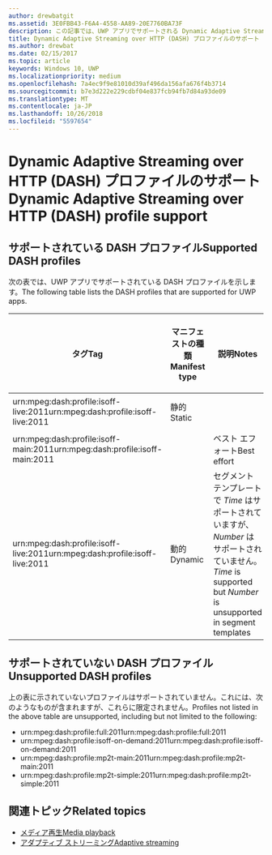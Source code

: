 ```yaml
---
author: drewbatgit
ms.assetid: 3E0FBB43-F6A4-4558-AA89-20E7760BA73F
description: この記事では、UWP アプリでサポートされる Dynamic Adaptive Streaming over HTTP (DASH) プロファイルの一覧を示します。
title: Dynamic Adaptive Streaming over HTTP (DASH) プロファイルのサポート
ms.author: drewbat
ms.date: 02/15/2017
ms.topic: article
keywords: Windows 10, UWP
ms.localizationpriority: medium
ms.openlocfilehash: 7a4ec9f9e81010d39af496da156afa676f4b3714
ms.sourcegitcommit: b7e3d222e229cdbf04e837fcb94fb7d84a93de09
ms.translationtype: MT
ms.contentlocale: ja-JP
ms.lasthandoff: 10/26/2018
ms.locfileid: "5597654"
---
```

# <a name="dynamic-adaptive-streaming-over-http-dash-profile-support"></a><span data-ttu-id="30a63-104">Dynamic Adaptive Streaming over HTTP (DASH) プロファイルのサポート</span><span class="sxs-lookup"><span data-stu-id="30a63-104">Dynamic Adaptive Streaming over HTTP (DASH) profile support</span></span>


## <a name="supported-dash-profiles"></a><span data-ttu-id="30a63-105">サポートされている DASH プロファイル</span><span class="sxs-lookup"><span data-stu-id="30a63-105">Supported DASH profiles</span></span>
<span data-ttu-id="30a63-106">次の表では、UWP アプリでサポートされている DASH プロファイルを示します。</span><span class="sxs-lookup"><span data-stu-id="30a63-106">The following table lists the DASH profiles that are supported for UWP apps.</span></span>

|<span data-ttu-id="30a63-107">タグ</span><span class="sxs-lookup"><span data-stu-id="30a63-107">Tag</span></span> | <span data-ttu-id="30a63-108">マニフェストの種類</span><span class="sxs-lookup"><span data-stu-id="30a63-108">Manifest type</span></span> | <span data-ttu-id="30a63-109">説明</span><span class="sxs-lookup"><span data-stu-id="30a63-109">Notes</span></span>|<span data-ttu-id="30a63-110">7 月にリリースされた Windows 10</span><span class="sxs-lookup"><span data-stu-id="30a63-110">July release of Windows 10</span></span>|<span data-ttu-id="30a63-111">Windows 10 バージョン 1511</span><span class="sxs-lookup"><span data-stu-id="30a63-111">Windows 10, Version 1511</span></span>|<span data-ttu-id="30a63-112">Windows 10 バージョン 1607</span><span class="sxs-lookup"><span data-stu-id="30a63-112">Windows 10, Version 1607</span></span> |<span data-ttu-id="30a63-113">Windows 10 バージョン 1607</span><span class="sxs-lookup"><span data-stu-id="30a63-113">Windows 10, Version 1607</span></span> |<span data-ttu-id="30a63-114">Windows 10 Version 1703</span><span class="sxs-lookup"><span data-stu-id="30a63-114">Windows 10, Version 1703</span></span>|
|----------------|------|-------|-----------|--------------|---------|-------|--------|
|<span data-ttu-id="30a63-115">urn:mpeg&#58;dash:profile:isoff-live:2011</span><span class="sxs-lookup"><span data-stu-id="30a63-115">urn:mpeg&#58;dash:profile:isoff-live:2011</span></span> | <span data-ttu-id="30a63-116">静的</span><span class="sxs-lookup"><span data-stu-id="30a63-116">Static</span></span> |     |<span data-ttu-id="30a63-117">サポートされる</span><span class="sxs-lookup"><span data-stu-id="30a63-117">Supported</span></span>            |  <span data-ttu-id="30a63-118">サポートされる</span><span class="sxs-lookup"><span data-stu-id="30a63-118">Supported</span></span>              | <span data-ttu-id="30a63-119">サポートされる</span><span class="sxs-lookup"><span data-stu-id="30a63-119">Supported</span></span>        |<span data-ttu-id="30a63-120">サポートされる</span><span class="sxs-lookup"><span data-stu-id="30a63-120">Supported</span></span>| <span data-ttu-id="30a63-121">サポートされる</span><span class="sxs-lookup"><span data-stu-id="30a63-121">Supported</span></span>|
|<span data-ttu-id="30a63-122">urn:mpeg&#58;dash:profile:isoff-main:2011</span><span class="sxs-lookup"><span data-stu-id="30a63-122">urn:mpeg&#58;dash:profile:isoff-main:2011</span></span> |        | <span data-ttu-id="30a63-123">ベスト エフォート</span><span class="sxs-lookup"><span data-stu-id="30a63-123">Best effort</span></span> | <span data-ttu-id="30a63-124">サポートされる</span><span class="sxs-lookup"><span data-stu-id="30a63-124">Supported</span></span>            |  <span data-ttu-id="30a63-125">サポートされる</span><span class="sxs-lookup"><span data-stu-id="30a63-125">Supported</span></span>              | <span data-ttu-id="30a63-126">サポートされる</span><span class="sxs-lookup"><span data-stu-id="30a63-126">Supported</span></span>        |<span data-ttu-id="30a63-127">サポートされる</span><span class="sxs-lookup"><span data-stu-id="30a63-127">Supported</span></span>| <span data-ttu-id="30a63-128">サポートされる</span><span class="sxs-lookup"><span data-stu-id="30a63-128">Supported</span></span>|
|<span data-ttu-id="30a63-129">urn:mpeg&#58;dash:profile:isoff-live:2011</span><span class="sxs-lookup"><span data-stu-id="30a63-129">urn:mpeg&#58;dash:profile:isoff-live:2011</span></span> | <span data-ttu-id="30a63-130">動的</span><span class="sxs-lookup"><span data-stu-id="30a63-130">Dynamic</span></span> | <span data-ttu-id="30a63-131">セグメント テンプレートで $Time$ はサポートされていますが、$Number$ はサポートされていません。</span><span class="sxs-lookup"><span data-stu-id="30a63-131">$Time$ is supported but $Number$ is unsupported in segment templates</span></span> | <span data-ttu-id="30a63-132">サポートされない</span><span class="sxs-lookup"><span data-stu-id="30a63-132">Not Supported</span></span>            | <span data-ttu-id="30a63-133">サポートされない</span><span class="sxs-lookup"><span data-stu-id="30a63-133">Not Supported</span></span>              | <span data-ttu-id="30a63-134">サポートされない</span><span class="sxs-lookup"><span data-stu-id="30a63-134">Not Supported</span></span>        |<span data-ttu-id="30a63-135">サポートされない</span><span class="sxs-lookup"><span data-stu-id="30a63-135">Not Supported</span></span>| <span data-ttu-id="30a63-136">サポートされる</span><span class="sxs-lookup"><span data-stu-id="30a63-136">Supported</span></span>|


## <a name="unsupported-dash-profiles"></a><span data-ttu-id="30a63-137">サポートされていない DASH プロファイル</span><span class="sxs-lookup"><span data-stu-id="30a63-137">Unsupported DASH profiles</span></span>
<span data-ttu-id="30a63-138">上の表に示されていないプロファイルはサポートされていません。これには、次のようなものが含まれますが、これらに限定されません。</span><span class="sxs-lookup"><span data-stu-id="30a63-138">Profiles not listed in the above table are unsupported, including but not limited to the following:</span></span>

* <span data-ttu-id="30a63-139">urn:mpeg&#58;dash:profile:full:2011</span><span class="sxs-lookup"><span data-stu-id="30a63-139">urn:mpeg&#58;dash:profile:full:2011</span></span>
* <span data-ttu-id="30a63-140">urn:mpeg&#58;dash:profile:isoff-on-demand:2011</span><span class="sxs-lookup"><span data-stu-id="30a63-140">urn:mpeg&#58;dash:profile:isoff-on-demand:2011</span></span>
* <span data-ttu-id="30a63-141">urn:mpeg&#58;dash:profile:mp2t-main:2011</span><span class="sxs-lookup"><span data-stu-id="30a63-141">urn:mpeg&#58;dash:profile:mp2t-main:2011</span></span>
* <span data-ttu-id="30a63-142">urn:mpeg&#58;dash:profile:mp2t-simple:2011</span><span class="sxs-lookup"><span data-stu-id="30a63-142">urn:mpeg&#58;dash:profile:mp2t-simple:2011</span></span>


## <a name="related-topics"></a><span data-ttu-id="30a63-143">関連トピック</span><span class="sxs-lookup"><span data-stu-id="30a63-143">Related topics</span></span>

* [<span data-ttu-id="30a63-144">メディア再生</span><span class="sxs-lookup"><span data-stu-id="30a63-144">Media playback</span></span>](media-playback.md)
* [<span data-ttu-id="30a63-145">アダプティブ ストリーミング</span><span class="sxs-lookup"><span data-stu-id="30a63-145">Adaptive streaming</span></span>](adaptive-streaming.md)
 

 





